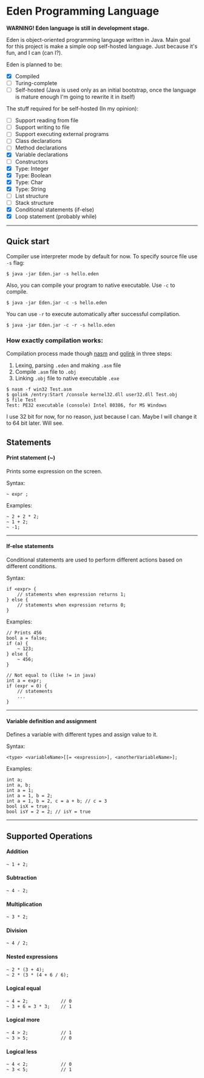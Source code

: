 # Eden Programming Language

**WARNING! Eden language is still in development stage.**

Eden is object-oriented programming language written in Java. 
Main goal for this project is make a simple oop self-hosted language.
Just because it's fun, and I can (can I?).

Eden is planned to be:
- [x] Compiled
- [ ] Turing-complete
- [ ] Self-hosted (Java is used only as an initial bootstrap, once the language is mature enough I'm going to rewrite it in itself)

The stuff required for be self-hosted (In my opinion):
- [ ] Support reading from file
- [ ] Support writing to file  
- [ ] Support executing external programs
- [ ] Class declarations
- [ ] Method declarations
- [x] Variable declarations
- [ ] Constructors
- [x] Type: Integer
- [x] Type: Boolean
- [x] Type: Char
- [x] Type: String
- [ ] List structure
- [ ] Stack structure
- [x] Conditional statements (if-else)
- [x] Loop statement (probably while)
---

## Quick start
Compiler use interpreter mode by default for now. To specify source file use `-s` flag:
```shell
$ java -jar Eden.jar -s hello.eden
```

Also, you can compile your program to native executable. Use `-c` to compile.
```shell
$ java -jar Eden.jar -c -s hello.eden
```

You can use `-r` to execute automatically after successful compilation.
```shell
$ java -jar Eden.jar -c -r -s hello.eden
```

### How exactly compilation works:
Compilation process made though [nasm](https://www.nasm.us/) and [golink](https://www.godevtool.com/) in three steps:
1. Lexing, parsing `.eden` and making `.asm` file
2. Compile `.asm` file to `.obj`
3. Linking `.obj` file to native executable `.exe`
```shell
$ nasm -f win32 Test.asm
$ golink /entry:Start /console kernel32.dll user32.dll Test.obj 
$ file Test
Test: PE32 executable (console) Intel 80386, for MS Windows
```

I use 32 bit for now, for no reason, just because I can. Maybe I will change it to 64 bit later. Will see.

## Statements

#### Print statement (~)

Prints some expression on the screen.

Syntax:
```
~ expr ;
```

Examples:
```
~ 2 + 2 * 2;
~ 1 + 2;
~ -1;
```
---

#### If-else statements
Conditional statements are used to perform different actions based on different conditions.

Syntax:
```
if <expr> { 
    // statements when expression returns 1; 
} else {
    // statements when expression returns 0;
}
```

Examples:
```
// Prints 456
bool a = false;
if (a) {
    ~ 123;
} else {
    ~ 456;
}

// Not equal to (like != in java)
int a = expr;
if (expr = 0) {
    // statements
    ...
}
```
---

#### Variable definition and assignment

Defines a variable with different types and assign value to it.

Syntax:
```
<type> <variableName>[[= <expression>], <anotherVariableName>];
```

Examples:
```
int a;
int a, b;
int a = 1;
int a = 1, b = 2;
int a = 1, b = 2, c = a + b; // c = 3
bool isX = true;
bool isY = 2 = 2; // isY = true
```
---

## Supported Operations

#### Addition
```
~ 1 + 2;
```

#### Subtraction
```
~ 4 - 2;
```

#### Multiplication
```
~ 3 * 2;
```

#### Division
```
~ 4 / 2;
```

#### Nested expressions
```
~ 2 * (3 + 4);
~ 2 * (3 * (4 + 6 / 6);
```

#### Logical equal
```
~ 4 = 2;            // 0
~ 3 + 6 = 3 * 3;    // 1
```

#### Logical more
```
~ 4 > 2;            // 1
~ 3 > 5;            // 0
```

#### Logical less
```
~ 4 < 2;            // 0
~ 3 < 5;            // 1
```
